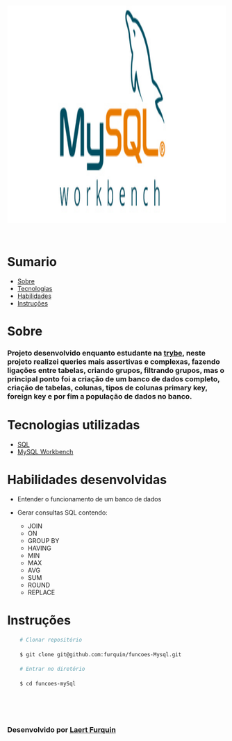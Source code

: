 <div align="center"> 
    <img width="920px" height="500px" align="center"src="./README/MySql.png">
</div>

<br>
<br>

# Sumario
   - [Sobre](#sobre)
   - [Tecnologias](#tecnologias-utilizadas)
   - [Habilidades](#habilidades-desenvolvidas)
   - [Instruções](#instruções)
#

# Sobre

### Projeto desenvolvido enquanto estudante na [trybe](https://www.betrybe.com/formacao-desenvolvimento-web), neste projeto realizei queries mais assertivas e complexas, fazendo ligações entre tabelas, criando grupos, filtrando grupos, mas o principal ponto foi a criação de um banco de dados completo, criação de tabelas, colunas, tipos de colunas primary key, foreign key e por fim a população de dados no banco. 

#

# Tecnologias utilizadas
- [SQL](https://www.w3schools.com/sql/)
- [MySQL Workbench](https://www.mysql.com/products/workbench/)

#

# Habilidades desenvolvidas

- Entender o funcionamento de um banco de dados
- Gerar consultas SQL contendo:
 
    - JOIN
    - ON
    - GROUP BY
    - HAVING
    - MIN
    - MAX
    - AVG
    - SUM
    - ROUND
    - REPLACE
#

# Instruções

```bash
    # Clonar repositório

    $ git clone git@github.com:furquin/funcoes-Mysql.git

    # Entrar no diretório

    $ cd funcoes-mySql

```

<br>
<br>
<br>

### Desenvolvido por [Laert Furquin](https://github.com/furquin) 

